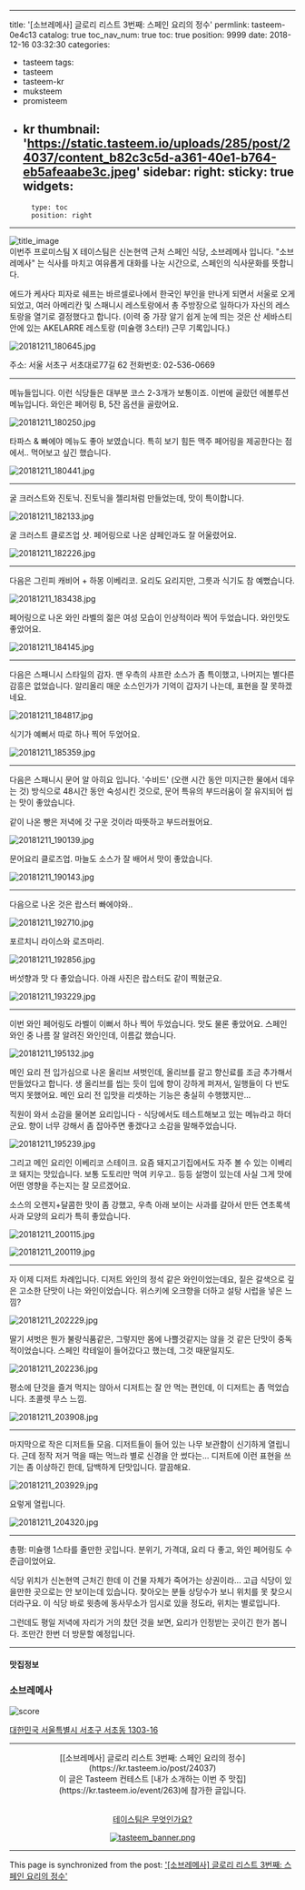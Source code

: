 
---
title: '[소브레메사] 글로리 리스트 3번째: 스페인 요리의 정수'
permlink: tasteem-0e4c13
catalog: true
toc_nav_num: true
toc: true
position: 9999
date: 2018-12-16 03:32:30
categories:
- tasteem
tags:
- tasteem
- tasteem-kr
- muksteem
- promisteem
- kr
thumbnail: 'https://static.tasteem.io/uploads/285/post/24037/content_b82c3c5d-a361-40e1-b764-eb5afeaabe3c.jpeg'
sidebar:
    right:
        sticky: true
widgets:
    -
        type: toc
        position: right
---


![title_image](https://static.tasteem.io/uploads/285/post/24037/content_b82c3c5d-a361-40e1-b764-eb5afeaabe3c.jpeg)
<br/>
이번주 프로미스팀 X 테이스팀은 신논현역 근처 스페인 식당, 소브레메사 입니다. "소브레메사" 는 식사를 마치고 여유롭게 대화를 나눈 시간으로, 스페인의 식사문화를 뜻합니다.

에드가 케사다 피자로 쉐프는 바르셀로나에서 한국인 부인을 만나게 되면서 서울로 오게 되었고, 여러 아메리칸 및 스패니시 레스토랑에서 총 주방장으로 일하다가 자신의 레스토랑을 열기로 결정했다고 합니다. (이력 중 가장 알기 쉽게 눈에 띄는 것은 산 세바스티안에 있는 AKELARRE 레스토랑 (미슐랭 3스타!) 근무 기록입니다.) 


![20181211_180645.jpg](https://static.tasteem.io/uploads/image/image/117365/8ca93f36-8fb6-4488-a2ab-40488173928b.jpeg)


주소: 서울 서초구 서초대로77길 62
전화번호: 02-536-0669

---

메뉴들입니다. 이런 식당들은 대부분 코스 2-3개가 보통이죠. 이번에 골랐던 에볼루션 메뉴입니다. 와인은 페어링 B, 5잔 옵션을 골랐어요.  


![20181211_180250.jpg](https://static.tasteem.io/uploads/image/image/117366/a2d129d6-a5af-406b-841f-4576c265f940.jpeg)

타파스 & 빠에야 메뉴도 좋아 보였습니다. 특히 보기 힘든 맥주 페어링을 제공한다는 점에서.. 먹어보고 싶긴 했습니다. 

![20181211_180441.jpg](https://static.tasteem.io/uploads/image/image/117367/a2d129d6-a5af-406b-841f-4576c265f940.jpeg)

---

굴 크러스트와 진토닉. 진토닉을 젤리처럼 만들었는데, 맛이 특이합니다. 

![20181211_182133.jpg](https://static.tasteem.io/uploads/image/image/117369/a2d129d6-a5af-406b-841f-4576c265f940.jpeg)

굴 크러스트 클로즈업 샷. 페어링으로 나온 샴페인과도 잘 어울렸어요.

![20181211_182226.jpg](https://static.tasteem.io/uploads/image/image/117370/8ca93f36-8fb6-4488-a2ab-40488173928b.jpeg)

---

다음은 그린피 캐비어 + 하몽 이베리코. 요리도 요리지만, 그릇과 식기도 참 예뻤습니다.

![20181211_183438.jpg](https://static.tasteem.io/uploads/image/image/117372/a2d129d6-a5af-406b-841f-4576c265f940.jpeg)

페어링으로 나온 와인 라벨의 젊은 여성 모습이 인상적이라 찍어 두었습니다. 와인맛도 좋았어요.

![20181211_184145.jpg](https://static.tasteem.io/uploads/image/image/117373/a2d129d6-a5af-406b-841f-4576c265f940.jpeg)

---

다음은 스패니시 스타일의 감자. 맨 우측의 샤프란 소스가 좀 특이했고, 나머지는 별다른 감흥은 없었습니다. 알리올리 매운 소스인가가 기억이 갑자기 나는데, 표현을 잘 못하겠네요.

![20181211_184817.jpg](https://static.tasteem.io/uploads/image/image/117374/a2d129d6-a5af-406b-841f-4576c265f940.jpeg)

식기가 예뻐서 따로 하나 찍어 두었어요.

![20181211_185359.jpg](https://static.tasteem.io/uploads/image/image/117375/a2d129d6-a5af-406b-841f-4576c265f940.jpeg)

---

다음은 스패니시 문어 알 아히요 입니다. '수비드' (오랜 시간 동안 미지근한 물에서 데우는 것) 방식으로 48시간 동안 숙성시킨 것으로, 문어 특유의 부드러움이 잘 유지되어 씹는 맛이 좋았습니다. 

같이 나온 빵은 저녁에 갓 구운 것이라 따뜻하고 부드러웠어요.

![20181211_190139.jpg](https://static.tasteem.io/uploads/image/image/117376/a2d129d6-a5af-406b-841f-4576c265f940.jpeg)

문어요리 클로즈업. 마늘도 소스가 잘 배어서 맛이 좋았습니다.

![20181211_190143.jpg](https://static.tasteem.io/uploads/image/image/117377/8ca93f36-8fb6-4488-a2ab-40488173928b.jpeg)

---

다음으로 나온 것은 랍스터 빠에야와..

![20181211_192710.jpg](https://static.tasteem.io/uploads/image/image/117378/8ca93f36-8fb6-4488-a2ab-40488173928b.jpeg)

포르치니 라이스와 로즈마리. 

![20181211_192856.jpg](https://static.tasteem.io/uploads/image/image/117379/a2d129d6-a5af-406b-841f-4576c265f940.jpeg)

버섯향과 맛 다 좋았습니다. 아래 사진은 랍스터도 같이 찍혔군요. 

![20181211_193229.jpg](https://static.tasteem.io/uploads/image/image/117380/8ca93f36-8fb6-4488-a2ab-40488173928b.jpeg)

---

이번 와인 페어링도 라벨이 이뻐서 하나 찍어 두었습니다. 맛도 물론 좋았어요. 스페인 와인 중 나름 잘 알려진 와인인데, 이름값 했습니다.

![20181211_195132.jpg](https://static.tasteem.io/uploads/image/image/117382/8ca93f36-8fb6-4488-a2ab-40488173928b.jpeg)

메인 요리 전 입가심으로 나온 올리브 셔벗인데, 올리브를 갈고 향신료를 조금 추가해서 만들었다고 합니다. 생 올리브를 씹는 듯이 입에 향이 강하게 퍼져서, 일행들이 다 반도 먹지 못했어요. 메인 요리 전 입맛을 리셋하는 기능은 충실히 수행했지만...

직원이 와서 소감을 물어본 요리입니다 - 식당에서도 테스트해보고 있는 메뉴라고 하더군요. 향이 너무 강해서 좀 잡아주면 좋겠다고 소감을 말해주었습니다.

![20181211_195239.jpg](https://static.tasteem.io/uploads/image/image/117383/8ca93f36-8fb6-4488-a2ab-40488173928b.jpeg)

그리고 메인 요리인 이베리코 스테이크. 요즘 돼지고기집에서도 자주 볼 수 있는 이베리코 돼지는 맛있습니다. 보통 도토리만 먹여 키우고.. 등등 설명이 있는데 사실 그게 맛에 어떤 영향을 주는지는 잘 모르겠어요. 

소스의 오렌지+달콤한 맛이 좀 강했고, 우측 아래 보이는 사과를 갈아서 만든 연초록색 사과 모양의 요리가 특히 좋았습니다.

![20181211_200115.jpg](https://static.tasteem.io/uploads/image/image/117384/8ca93f36-8fb6-4488-a2ab-40488173928b.jpeg)

![20181211_200119.jpg](https://static.tasteem.io/uploads/image/image/117385/a2d129d6-a5af-406b-841f-4576c265f940.jpeg)

---

자 이제 디저트 차례입니다. 디저트 와인의 정석 같은 와인이었는데요, 짙은 갈색으로 깊은 고소한 단맛이 나는 와인이었습니다. 위스키에 오크향을 더하고 설탕 시럽을 넣은 느낌?

![20181211_202229.jpg](https://static.tasteem.io/uploads/image/image/117386/8ca93f36-8fb6-4488-a2ab-40488173928b.jpeg)

딸기 셔벗은 뭔가 불량식품같은, 그렇지만 몸에 나쁠것같지는 않을 것 같은 단맛이 중독적이었습니다. 스페인 칵테일이 들어갔다고 했는데, 그것 때문일지도.

![20181211_202236.jpg](https://static.tasteem.io/uploads/image/image/117388/a2d129d6-a5af-406b-841f-4576c265f940.jpeg)

평소에 단것을 즐겨 먹지는 않아서 디저트는 잘 안 먹는 편인데, 이 디저트는 좀 먹었습니다. 초콜렛 무스 느낌. 

![20181211_203908.jpg](https://static.tasteem.io/uploads/image/image/117390/a2d129d6-a5af-406b-841f-4576c265f940.jpeg)

---

마지막으로 작은 디저트들 모음. 디저트들이 들어 있는 나무 보관함이 신기하게 열립니다. 근데 정작 저거 먹을 때는 먹느라 별로 신경을 안 썼다는... 디저트에 이런 표현을 쓰기는 좀 이상하긴 한데, 담백하게 단맛입니다. 깔끔해요.

![20181211_203929.jpg](https://static.tasteem.io/uploads/image/image/117393/a2d129d6-a5af-406b-841f-4576c265f940.jpeg)

요렇게 열립니다.

![20181211_204320.jpg](https://static.tasteem.io/uploads/image/image/117394/8ca93f36-8fb6-4488-a2ab-40488173928b.jpeg)

---

총평: 미슐랭 1스타를 줄만한 곳입니다. 분위기, 가격대, 요리 다 좋고, 와인 페어링도 수준급이었어요.

식당 위치가 신논현역 근처긴 한데 이 건물 자체가 죽어가는 상권이라... 고급 식당이 있을만한 곳으로는 안 보이는데 있습니다. 찾아오는 분들 상당수가 보니 위치를 못 찾으시더라구요. 이 식당 바로 윗층에 동사무소가 임시로 있을 정도라, 위치는 별로입니다.

그런데도 평일 저녁에 자리가 거의 찼던 것을 보면, 요리가 인정받는 곳이긴 한가 봅니다. 조만간 한번 더 방문할 예정입니다.

---------------------
#### 맛집정보
### 소브레메사
![score](https://static.tasteem.io/images/steem/2Crowns.png)

[대한민국 서울특별시 서초구 서초동 1303-16](https://kr.tasteem.io/post/24037#map)

-----------------------------------------
<center>[[소브레메사] 글로리 리스트 3번째: 스페인 요리의 정수](https://kr.tasteem.io/post/24037)
<br/>이 글은 Tasteem 컨테스트
 [내가 소개하는  이번 주 맛집](https://kr.tasteem.io/event/263)에 참가한 글입니다.

<br/>[테이스팀은 무엇인가요?](https://kr.tasteem.io/about)

[![tasteem_banner.png](https://static.tasteem.io/images/tasteem_banner_v3.png)](https://kr.tasteem.io)</center>

- - -

This page is synchronized from the post: ['[소브레메사] 글로리 리스트 3번째: 스페인 요리의 정수'](https://steemit.com/@glory7/tasteem-0e4c13)
